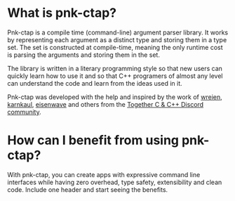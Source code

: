 # What is pnk-ctap?
Pnk-ctap is a compile time (command-line) argument parser library. It works by representing each argument as a distinct
type and storing them in a type set. The set is constructed at compile-time, meaning the only runtime cost is parsing the
arguments and storing them in the set. 

The library is written in a literary programming style so that new users can quickly learn how to use it and so that
C++ programers of almost any level can understand the code and learn from the ideas used in it.

Pnk-ctap was developed with the help and inspired by the work of [wreien](https://github.com/wreien), 
[karnkaul](https://github.com/karnkaul), [eisenwave](https://github.com/Eisenwave) and others from the [Together C & C++
Discord community](https://discord.gg/tccpp).

# How can I benefit from using pnk-ctap?
With pnk-ctap, you can create apps with expressive command line interfaces while having zero overhead, type safety, extensibility
and clean code. Include one header and start seeing the benefits.

